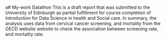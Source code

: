 a# My-work
Datathon
This is a draft report that was submitted to the University of Edinburgh as partial  fulfillment for course completion of Introduction for Data Science in health and Social care. In summary, the analysis uses data from cervical cancer screening, and mortality from the OECD website website to check the association between screening rate, and mortality rate.
